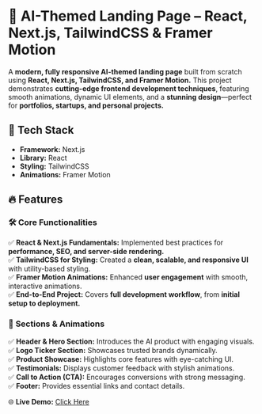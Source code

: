 # 🎨 AI-Themed Landing Page – React, Next.js, TailwindCSS & Framer Motion  

A **modern, fully responsive AI-themed landing page** built from scratch using **React, Next.js, TailwindCSS, and Framer Motion.** This project demonstrates **cutting-edge frontend development techniques**, featuring smooth animations, dynamic UI elements, and a **stunning design**—perfect for **portfolios, startups, and personal projects.**  

## 🔧 Tech Stack  
- **Framework:** Next.js  
- **Library:** React  
- **Styling:** TailwindCSS  
- **Animations:** Framer Motion  

## 🔥 Features  

### 🛠 **Core Functionalities**  
✅ **React & Next.js Fundamentals:** Implemented best practices for **performance, SEO, and server-side rendering.**  
✅ **TailwindCSS for Styling:** Created a **clean, scalable, and responsive UI** with utility-based styling.  
✅ **Framer Motion Animations:** Enhanced **user engagement** with smooth, interactive animations.  
✅ **End-to-End Project:** Covers **full development workflow**, from **initial setup to deployment.**  

### 🎥 **Sections & Animations**  
✅ **Header & Hero Section:** Introduces the AI product with engaging visuals.  
✅ **Logo Ticker Section:** Showcases trusted brands dynamically.  
✅ **Product Showcase:** Highlights core features with eye-catching UI.  
✅ **Testimonials:** Displays customer feedback with stylish animations.  
✅ **Call to Action (CTA):** Encourages conversions with strong messaging.  
✅ **Footer:** Provides essential links and contact details.  

🌐 **Live Demo:** [Click Here](ai-seo-xfjg.vercel.app)  



